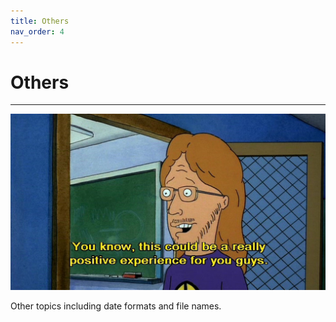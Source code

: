 ```yaml
---
title: Others
nav_order: 4
---
```


# Others

---

<img
  width="640"
  src="../../images/others.jpg"
  alt="You know, this could be a really positive experience for you guys."/>

Other topics including date formats and file names.
